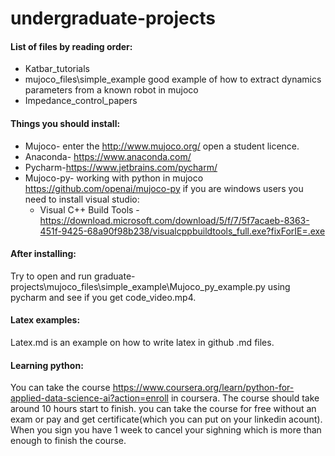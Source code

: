 # undergraduate-projects

#### List of files by reading order:

* Katbar_tutorials
* mujoco_files\simple_example good example of how to extract dynamics parameters from a known robot in mujoco
* Impedance_control_papers


#### Things you should install:

* Mujoco- enter the http://www.mujoco.org/ open a student licence.
* Anaconda- https://www.anaconda.com/
* Pycharm-https://www.jetbrains.com/pycharm/ 
* Mujoco-py- working with python in mujoco https://github.com/openai/mujoco-py if you are windows users you need to install visual studio:
	* Visual C++ Build Tools - https://download.microsoft.com/download/5/f/7/5f7acaeb-8363-451f-9425-68a90f98b238/visualcppbuildtools_full.exe?fixForIE=.exe

#### After installing:
Try to open and run graduate-projects\mujoco_files\simple_example\Mujoco_py_example.py using pycharm and see if you get code_video.mp4.

#### Latex examples:

Latex.md is an example on how to write latex in github .md files. 


#### Learning python:

You can take the course https://www.coursera.org/learn/python-for-applied-data-science-ai?action=enroll in coursera. The course should take around 10 hours start to finish. you can take the course for free without an exam or pay and get certificate(which you can put on your linkedin acount). When you sign you have 1 week to cancel your sighning which is more than enough to finish the course. 
